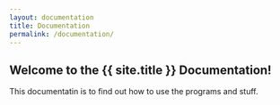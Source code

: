 ```yaml
---
layout: documentation
title: Documentation
permalink: /documentation/
---
```


## Welcome to the {{ site.title }} Documentation!

This documentatin is to find out how to use the programs and stuff.
